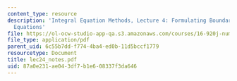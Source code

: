 ```yaml
---
content_type: resource
description: 'Integral Equation Methods, Lecture 4: Formulating Boundary Integral
  Equations'
file: https://ol-ocw-studio-app-qa.s3.amazonaws.com/courses/16-920j-numerical-methods-for-partial-differential-equations-sma-5212-spring-2003/87a0e231ae043df7b1e608337f3da646_lec24_notes.pdf
file_type: application/pdf
parent_uid: 6c55b7dd-f774-4ba4-ed0b-11d5bccf1779
resourcetype: Document
title: lec24_notes.pdf
uid: 87a0e231-ae04-3df7-b1e6-08337f3da646
---
```

